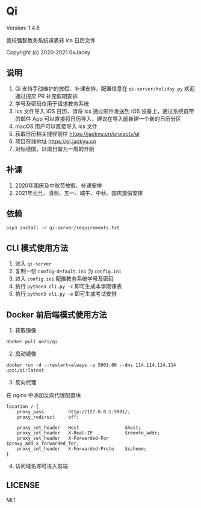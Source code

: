 # Qi
Version: 1.4.6

我校强智教务系统课表转 ics 日历文件

Copyright (c) 2020-2021 0xJacky


## 说明
1. Qi 支持手动维护的放假、补课安排，配置信息在 `qi-server/holiday.py` 欢迎通过提交 PR 补充假期安排
2. 学号及密码仅用于请求教务系统
3. ics 文件导入 iOS 日历，请将 ics 通过邮件发送到 iOS 设备上，通过系统自带的邮件 App 可以直接将日历导入，建议在导入前新建一个新的日历分区
4. macOS 用户可以直接导入 ics 文件
5. 获取日历相关捷径前往 https://jackyu.cn/projects/qi
6. 项目在线地址 https://qi.jackyu.cn
7. 对标德国，以周日做为一周的开始

## 补课
1. 2020年国庆及中秋节放假、补课安排
2. 2021年元旦、清明、五一、端午、中秋、国庆放假安排

## 依赖
```
pip3 install -r qi-server/requirements.txt
```

## CLI 模式使用方法
1. 进入 `qi-server`
2. 复制一份 `config-default.ini` 为 `config.ini`
3. 进入 `config.ini` 配置教务系统学号及密码
4. 执行 `python3 cli.py -c` 即可生成本学期课表
5. 执行 `python3 cli.py -e` 即可生成考试安排


## Docker 前后端模式使用方法
1. 获取镜像
```
docker pull uozi/qi
```
2. 启动镜像
```
docker run -d --restart=always -p 5001:80 --dns 114.114.114.114 uozi/qi:latest
```
3. 反向代理

在 nginx 中添加反向代理配置块
```
location / {
	proxy_pass         http://127.0.0.1:5001/;
	proxy_redirect     off;

	proxy_set_header   Host                 $host;
	proxy_set_header   X-Real-IP            $remote_addr;
	proxy_set_header   X-Forwarded-For      $proxy_add_x_forwarded_for;
	proxy_set_header   X-Forwarded-Proto    $scheme;
}
```

4. 访问域名即可进入前端

## LICENSE
MIT
